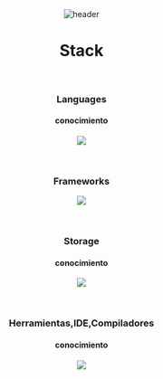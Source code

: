 <!-- HEADER -->
<div align="center" width="100">
  <img src="https://capsule-render.vercel.app/api?color=0:A31621,50:CED3DC,100:4E8098&height=250&section=header&text=Pacheco%20Trujillo%20Jesus%20Martin&fontSize=30&type=waving&fontColor=5D2E46&&animation=fadeIn"
  alt="header"/>
</div>
<!-- STACK -->
<div align="center" width="100">
  <h1>Stack</h1>
  
  <!-- Languages -->
  </br>
  <h3>Languages</h3>
   <h4>conocimiento</h4>
<p align="center">
  <a href="https://skillicons.dev">
    <img src="https://skillicons.dev/icons?i=js,html,css,java,cpp,c" />
  </a>
</p>
</br>
  <h3>Frameworks</h3>
  <p align="center">
  <a href="https://skillicons.dev">
    <img src="https://skillicons.dev/icons?i=express,nextjs,nodejs,react,vite,npm,sequelize" />
  </a>
</p>
</br>
  <h3>Storage</h3>
   <h4>conocimiento</h4>
     <p align="center">
  <a href="https://skillicons.dev">
    <img src="https://skillicons.dev/icons?i=mongodb,postgres,sqlite" />
  </a>
</p>
</br>
<h3>Herramientas,IDE,Compiladores</h3>
   <h4>conocimiento</h4>
     <p align="center">
  <a href="https://skillicons.dev">
    <img src="https://skillicons.dev/icons?i=figma,git,github,idea,md,postman,vscode" />
  </a>
</p>
</br>
